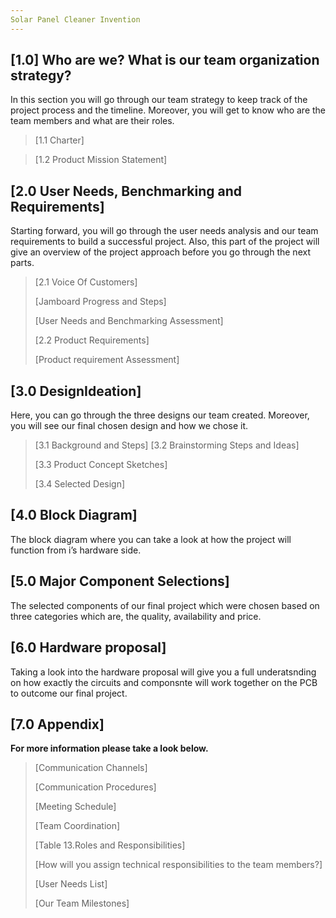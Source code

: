 ```yaml
---
Solar Panel Cleaner Invention 
---
```


## [1.0] Who are we? What is our team organization strategy?
In this section you will go through our team strategy to keep track of
the project process and the timeline. Moreover, you will get to know who
are the team members and what are their roles.
> [1.1 Charter]
 
> [1.2 Product Mission Statement]
>

## [2.0 User Needs, Benchmarking and Requirements]

Starting forward, you will go through the user needs analysis and our
team requirements to build a successful project. Also, this part of the
project will give an overview of the project approach before you go
through the next parts.

> [2.1 Voice Of Customers]
> 
>[Jamboard Progress and Steps]
>
>[User Needs and Benchmarking Assessment]
>
> [2.2 Product Requirements]
>
> [Product requirement Assessment]

## [3.0 DesignIdeation]

Here, you can go through the three designs our team created. Moreover,
you will see our final chosen design and how we chose it.

> [3.1 Background and Steps]
> [3.2 Brainstorming Steps and Ideas]
>
> [3.3 Product Concept Sketches]
>
> [3.4 Selected Design]

## [4.0 Block Diagram]

The block diagram where you can take a look at how the project will
function from i’s hardware side.

## [5.0 Major Component Selections]

The selected components of our final project which were chosen based on
three categories which are, the quality, availability and price.

## [6.0 Hardware proposal]

Taking a look into the hardware proposal will give you a full
underatsnding on how exactly the circuits and componsnte will work
together on the PCB to outcome our final project.

## [7.0 Appendix]

**For more information please take a look below.**

> [Communication Channels]
>
> [Communication Procedures]
>
> [Meeting Schedule]
>
> [Team Coordination]
>
> [Table 13.Roles and Responsibilities]
>
> [How will you assign technical responsibilities to the team members?]
>
> [User Needs List]
>
> [Our Team Milestones]
